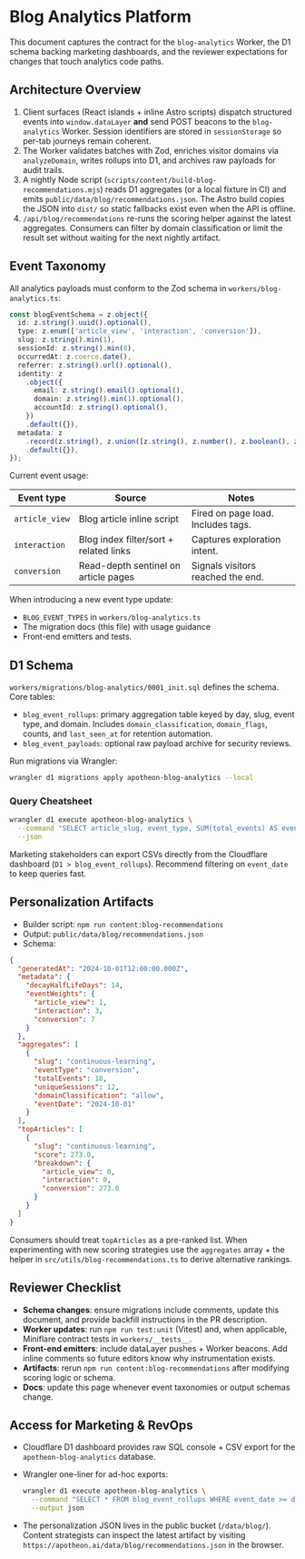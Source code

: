 # Blog Analytics Platform

This document captures the contract for the `blog-analytics` Worker, the D1
schema backing marketing dashboards, and the reviewer expectations for changes
that touch analytics code paths.

## Architecture Overview

1. Client surfaces (React islands + inline Astro scripts) dispatch structured
   events into `window.dataLayer` **and** send POST beacons to the
   `blog-analytics` Worker. Session identifiers are stored in `sessionStorage`
   so per-tab journeys remain coherent.
2. The Worker validates batches with Zod, enriches visitor domains via
   `analyzeDomain`, writes rollups into D1, and archives raw payloads for audit
   trails.
3. A nightly Node script (`scripts/content/build-blog-recommendations.mjs`)
   reads D1 aggregates (or a local fixture in CI) and emits
   `public/data/blog/recommendations.json`. The Astro build copies the JSON into
   `dist/` so static fallbacks exist even when the API is offline.
4. `/api/blog/recommendations` re-runs the scoring helper against the latest
   aggregates. Consumers can filter by domain classification or limit the result
   set without waiting for the next nightly artifact.

## Event Taxonomy

All analytics payloads must conform to the Zod schema in
`workers/blog-analytics.ts`:

```ts
const blogEventSchema = z.object({
  id: z.string().uuid().optional(),
  type: z.enum(['article_view', 'interaction', 'conversion']),
  slug: z.string().min(1),
  sessionId: z.string().min(8),
  occurredAt: z.coerce.date(),
  referrer: z.string().url().optional(),
  identity: z
    .object({
      email: z.string().email().optional(),
      domain: z.string().min(1).optional(),
      accountId: z.string().optional(),
    })
    .default({}),
  metadata: z
    .record(z.string(), z.union([z.string(), z.number(), z.boolean(), z.null()]))
    .default({}),
});
```

Current event usage:

| Event type     | Source                                 | Notes                              |
| -------------- | -------------------------------------- | ---------------------------------- |
| `article_view` | Blog article inline script             | Fired on page load. Includes tags. |
| `interaction`  | Blog index filter/sort + related links | Captures exploration intent.       |
| `conversion`   | Read-depth sentinel on article pages   | Signals visitors reached the end.  |

When introducing a new event type update:

- `BLOG_EVENT_TYPES` in `workers/blog-analytics.ts`
- The migration docs (this file) with usage guidance
- Front-end emitters and tests.

## D1 Schema

`workers/migrations/blog-analytics/0001_init.sql` defines the schema. Core
tables:

- `blog_event_rollups`: primary aggregation table keyed by day, slug, event
  type, and domain. Includes `domain_classification`, `domain_flags`, counts,
  and `last_seen_at` for retention automation.
- `blog_event_payloads`: optional raw payload archive for security reviews.

Run migrations via Wrangler:

```bash
wrangler d1 migrations apply apotheon-blog-analytics --local
```

### Query Cheatsheet

```bash
wrangler d1 execute apotheon-blog-analytics \
  --command "SELECT article_slug, event_type, SUM(total_events) AS events FROM blog_event_rollups GROUP BY 1,2 ORDER BY events DESC" \
  --json
```

Marketing stakeholders can export CSVs directly from the Cloudflare dashboard
(`D1 > blog_event_rollups`). Recommend filtering on `event_date` to keep queries
fast.

## Personalization Artifacts

- Builder script: `npm run content:blog-recommendations`
- Output: `public/data/blog/recommendations.json`
- Schema:

```json
{
  "generatedAt": "2024-10-01T12:00:00.000Z",
  "metadata": {
    "decayHalfLifeDays": 14,
    "eventWeights": {
      "article_view": 1,
      "interaction": 3,
      "conversion": 7
    }
  },
  "aggregates": [
    {
      "slug": "continuous-learning",
      "eventType": "conversion",
      "totalEvents": 18,
      "uniqueSessions": 12,
      "domainClassification": "allow",
      "eventDate": "2024-10-01"
    }
  ],
  "topArticles": [
    {
      "slug": "continuous-learning",
      "score": 273.0,
      "breakdown": {
        "article_view": 0,
        "interaction": 0,
        "conversion": 273.0
      }
    }
  ]
}
```

Consumers should treat `topArticles` as a pre-ranked list. When experimenting
with new scoring strategies use the `aggregates` array + the helper in
`src/utils/blog-recommendations.ts` to derive alternative rankings.

## Reviewer Checklist

- **Schema changes**: ensure migrations include comments, update this document,
  and provide backfill instructions in the PR description.
- **Worker updates**: run `npm run test:unit` (Vitest) and, when applicable,
  Miniflare contract tests in `workers/__tests__`.
- **Front-end emitters**: include dataLayer pushes + Worker beacons. Add inline
  comments so future editors know why instrumentation exists.
- **Artifacts**: rerun `npm run content:blog-recommendations` after modifying
  scoring logic or schema.
- **Docs**: update this page whenever event taxonomies or output schemas change.

## Access for Marketing & RevOps

- Cloudflare D1 dashboard provides raw SQL console + CSV export for the
  `apotheon-blog-analytics` database.
- Wrangler one-liner for ad-hoc exports:

  ```bash
  wrangler d1 execute apotheon-blog-analytics \
    --command "SELECT * FROM blog_event_rollups WHERE event_date >= date('now', '-30 day')" \
    --output json
  ```

- The personalization JSON lives in the public bucket (`/data/blog/`). Content
  strategists can inspect the latest artifact by visiting
  `https://apotheon.ai/data/blog/recommendations.json` in the browser.

